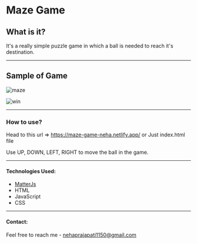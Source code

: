 # Maze Game



## What is it?

It's a really simple puzzle game in which a ball is needed to reach it's destination.

---


## Sample of Game

![maze](https://user-images.githubusercontent.com/87421798/152963280-81b3c652-75c9-450b-a620-ee51bc24e8bd.png)

![win](https://user-images.githubusercontent.com/87421798/152963293-13f51e19-f854-49b8-9cb5-abb4c80b3589.png)


---



### How to use?
Head to this url => https://maze-game-neha.netlify.app/ or
Just index.html file

Use UP, DOWN, LEFT, RIGHT to move the ball in the game.


---


#### Technologies Used:

- [MatterJs](https://brm.io/matter-js/index.html)
- HTML
- JavaScript
- CSS


---


#### Contact:
Feel free to reach me - <nehaprajapati1150@gmail.com>
